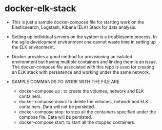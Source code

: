 # docker-elk-stack

- This is just a sample docker-compose file for starting work on the Elasticsearch, Logstash, Kibana (ELK) Stack for data analysis.

- Setting up individual servers on the system is a troublesome process. In the agile development environment one cannot waste time in setting 
up the ELK environment.

- Docker provides a good method for provisioning an isolated environment but having multiple containers and linking them is an issue. The docker-compose file associated with this repo is used for creating an ELK stack with persistence and working under the same network.

- SAMPLE COMMANDS TO WORK WITH THE FILE ARE
	- docker-compose up :   to create the volumes, network and ELK containers.
	- docker-compose down:  to delete the volumes, network and ELK containers. Data will not be persisted.
	- docker-compose stop:  to stop all the containers specified under the compose file. Data will be persisted.
	- docker-compose start: to start all the stopped containers.
